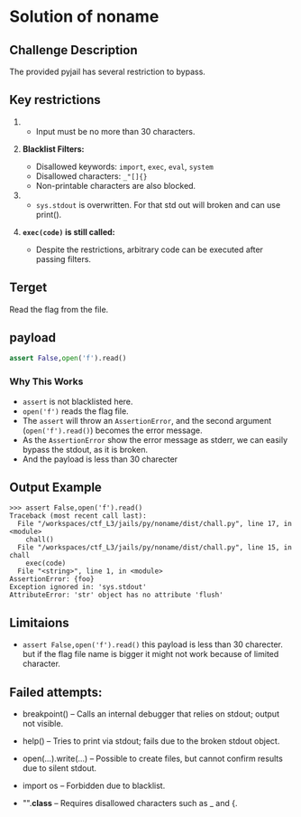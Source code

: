 # Solution of noname

## Challenge Description

The provided pyjail has several restriction to bypass.

## Key restrictions

1. * Input must be no more than 30 characters.

2. **Blacklist Filters:**

   * Disallowed keywords: `import`, `exec`, `eval`, `system`
   * Disallowed characters: `_"[]{} `
   * Non-printable characters are also blocked.

3. * `sys.stdout` is overwritten. For that std out will broken and can use print().

4. **`exec(code)` is still called:**

   * Despite the restrictions, arbitrary code can be executed after passing filters.

## Terget

Read the flag from the file.

## payload

```python
assert False,open('f').read()
```

### Why This Works

* `assert` is not blacklisted here.
* `open('f')` reads the flag file.
* The `assert` will throw an `AssertionError`, and the second argument (`open('f').read()`) becomes the error message.
* As the `AssertionError` show the error message as stderr, we can easily bypass the stdout, as it is broken.
* And the payload is less than 30 charecter

## Output Example

```
>>> assert False,open('f').read()
Traceback (most recent call last):
  File "/workspaces/ctf_L3/jails/py/noname/dist/chall.py", line 17, in <module>
    chall()
  File "/workspaces/ctf_L3/jails/py/noname/dist/chall.py", line 15, in chall
    exec(code)
  File "<string>", line 1, in <module>
AssertionError: {foo}
Exception ignored in: 'sys.stdout'
AttributeError: 'str' object has no attribute 'flush'
```

## Limitaions

* `assert False,open('f').read()` this payload is less than 30 charecter. but if the flag file name is bigger it might not work because of limited character. 


## Failed attempts:

* breakpoint() – Calls an internal debugger that relies on stdout; output not visible.

* help() – Tries to print via stdout; fails due to the broken stdout object.

* open(...).write(...) – Possible to create files, but cannot confirm results due to silent stdout.

* import os – Forbidden due to blacklist.

* "".__class__ – Requires disallowed characters such as _ and {.
